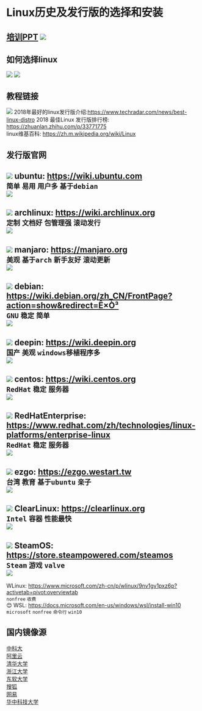 # Linux历史及发行版的选择和安装
[培训PPT](../ppt/开源第一讲.pptx)
![](./pictures/distro3.jpg)
---
## 如何选择linux
![](./pictures/distro1.jpg)
![](./pictures/distro2.jpg)

## 教程链接
![](./pictures/distrohero.jpg)
 2018年最好的linux发行版介绍:<https://www.techradar.com/news/best-linux-distro> 
 2018 最佳Linux 发行版排行榜: <https://zhuanlan.zhihu.com/p/33771775>  
 linux维基百科: <https://zh.m.wikipedia.org/wiki/Linux>

## 发行版官网
![](./pictures/ubuntu.png)
 ubuntu: <https://wiki.ubuntu.com>  
 `简单` `易用` `用户多` `基于debian`  
![](./pictures/ubuntushow.jpg)
---
![](./pictures/arch.png)
 archlinux: <https://wiki.archlinux.org>  
 `定制` `文档好` `包管理强` `滚动发行`  
![](./pictures/archshow.png)
---
![](./pictures/manjaro.png)
 manjaro: <https://manjaro.org>  
 `美观` `基于arch` `新手友好` `滚动更新`  
![](./pictures/manjaroshow.jpg)
---
![](./pictures/debian.png)
 debian: <https://wiki.debian.org/zh_CN/FrontPage?action=show&redirect=Ê×Ò³>  
 `GNU` `稳定` `简单`  
![](./pictures/debianshow.png)
---
![](./pictures/deepin.png)
 deepin: <https://wiki.deepin.org>  
 `国产` `美观` `windows移植程序多`  
![](./pictures/deepinshow.jpeg)
---
![](./pictures/centos.png)
 centos: <https://wiki.centos.org>  
 `RedHat` `稳定` `服务器`  
![](./pictures/centoshow.jpeg)
---
![](./pictures/redhat.png)
RedHatEnterprise: <https://www.redhat.com/zh/technologies/linux-platforms/enterprise-linux>  
 `RedHat` `稳定` `服务器`  
![](./pictures/redhatshow.png)
---
![](./pictures/ezgo.png)
 ezgo: <https://ezgo.westart.tw>  
 `台湾` `教育` `基于ubuntu` `亲子`  
![](./pictures/ezgoshow.png)
---
![](./pictures/clearlinux.jpeg)
 ClearLinux: <https://clearlinux.org>  
 `Intel` `容器` `性能最快`  
![](./pictures/clearlinuxshow.jpeg)
---
![](./pictures/steamos.jpeg)
 SteamOS: <https://store.steampowered.com/steamos>  
 `Steam` `游戏` `valve`  
![](./pictures/steamoshow.png)
---
 WLinux: <https://www.microsoft.com/zh-cn/p/wlinux/9nv1gv1pxz6p?activetab=pivot:overviewtab>  
 `nonfree` `收费`  
 :blush: WSL: <https://docs.microsoft.com/en-us/windows/wsl/install-win10>  
 `microsoft` `nonfree` `命令行` `win10`  

## 国内镜像源
 [中科大](http://mirrors.ustc.edu.cn)  
 [阿里云](http://mirrors.aliyun.com)  
 [清华大学](http://mirrors.tuna.tsinghua.edu.cn)  
 [浙江大学](http://mirrors.zju.edu.cn)  
 [东软大学](http://mirrors.neusoft.edu.cn)  
 [搜狐](http://mirrors.sohu.com)  
 [网易](http://mirrors.163.com)  
 [华中科技大学](http://mirror.hust.edu.cn)
